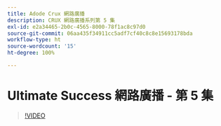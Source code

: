 ```yaml
---
title: Adode Crux 網路廣播
description: CRUX 網路廣播系列第 5 集
exl-id: e2a34465-2b0c-4565-8000-78f1ac8c97d0
source-git-commit: 06aa435f34911cc5adf7cf40c8c8e15693178bda
workflow-type: ht
source-wordcount: '15'
ht-degree: 100%

---
```


# Ultimate Success 網路廣播 - 第 5 集

>[!VIDEO](https://video.tv.adobe.com/v/3428867?quality=12learn=on)
